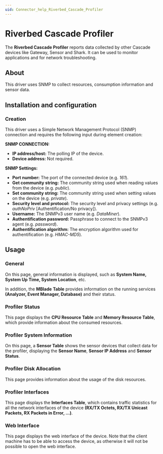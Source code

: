 ```yaml
---
uid: Connector_help_Riverbed_Cascade_Profiler
---
```


# Riverbed Cascade Profiler

The **Riverbed Cascade Profiler** reports data collected by other Cascade devices like Gateway, Sensor and Shark. It can be used to monitor applications and for network troubleshooting.

## About

This driver uses SNMP to collect resources, consumption information and sensor data.

## Installation and configuration

### Creation

This driver uses a Simple Network Management Protocol (SNMP) connection and requires the following input during element creation:

**SNMP CONNECTION:**

- **IP address/host:** The polling IP of the device.
- **Device address:** Not required.

**SNMP Settings:**

- **Port number:** The port of the connected device (e.g. *161*).
- **Get community string:** The community string used when reading values from the device (e.g. *public*).
- **Set community string:** The community string used when setting values on the device (e.g. *private*).
- **Security level and protocol:** The security level and privacy settings (e.g. *authNoPriv* \[Authentification/No privacy\]).
- **Username:** The SNMPv3 user name (e.g. *DataMiner*).
- **Authentification password:** Passphrase to connect to the SNMPv3 agent (e.g. *password*).
- **Authentification algorithm:** The encryption algorithm used for authentification (e.g. *HMAC-MD5*).

## Usage

### General

On this page, general information is displayed, such as **System Name, System Up Time, System Location**, etc.

In addition, the **MBlade** **Table** provides information on the running services **(Analyzer, Event Manager, Database)** and their status.

### Profiler Status

This page displays the **CPU Resource Table** and **Memory Resource Table**, which provide information about the consumed resources.

### Profiler System Information

On this page, a **Sensor Table** shows the sensor devices that collect data for the profiler, displaying the **Sensor Name**, **Sensor IP Address** and **Sensor Status**.

### Profiler Disk Allocation

This page provides information about the usage of the disk resources.

### Profiler Interfaces

This page displays the **Interfaces Table**, which contains traffic statistics for all the network interfaces of the device **(RX/TX Octets, RX/TX Unicast Packets, RX Packets in Error, ...)**.

### Web Interface

This page displays the web interface of the device. Note that the client machine has to be able to access the device, as otherwise it will not be possible to open the web interface.
